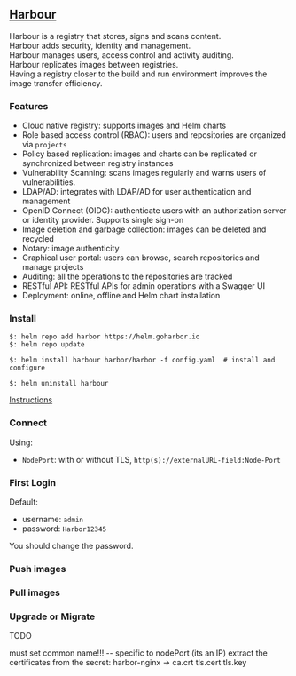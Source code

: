 ## [Harbour](https://goharbor.io/)

Harbour is a registry that stores, signs and scans content.   
Harbour adds security, identity and management.  
Harbour manages users, access control and activity auditing.  
Harbour replicates images between registries.  
Having a registry closer to the build and run environment improves the image transfer efficiency.  

### Features

* Cloud native registry: supports images and Helm charts
* Role based access control (RBAC): users and repositories are organized via `projects`
* Policy based replication: images and charts can be replicated or synchronized between registry instances
* Vulnerability Scanning: scans images regularly and warns users of vulnerabilities.
* LDAP/AD: integrates with LDAP/AD for user authentication and management
* OpenID Connect (OIDC): authenticate users with an authorization server or identity provider. Supports single sign-on
* Image deletion and garbage collection: images can be deleted and recycled
* Notary: image authenticity
* Graphical user portal: users can browse, search repositories and manage projects
* Auditing: all the operations to the repositories are tracked
* RESTful API: RESTful APIs for admin operations with a Swagger UI
* Deployment: online, offline and Helm chart installation

### Install

```
$: helm repo add harbor https://helm.goharbor.io
$: helm repo update

$: helm install harbour harbor/harbor -f config.yaml  # install and configure

$: helm uninstall harbour
```

[Instructions](Docs/HarborOnK8s)

### Connect

Using:
* `NodePort`: with or without TLS, `http(s)://externalURL-field:Node-Port`

### First Login

Default:
* username: `admin`
* password: `Harbor12345`

You should change the password.  

### Push images

### Pull images

### Upgrade or Migrate

TODO


must set common name!!!
  -- specific to nodePort (its an IP)
extract the certificates from the secret: harbor-nginx
-> ca.crt tls.cert tls.key
